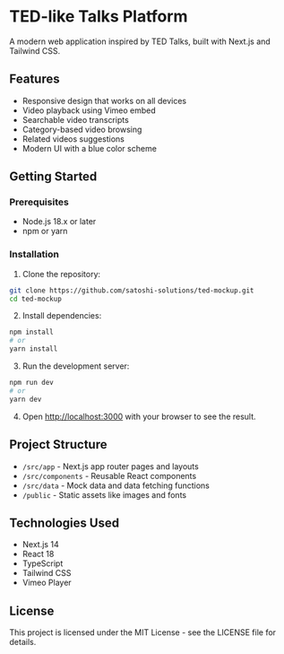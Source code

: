 # TED-like Talks Platform

A modern web application inspired by TED Talks, built with Next.js and Tailwind CSS.

## Features

- Responsive design that works on all devices
- Video playback using Vimeo embed
- Searchable video transcripts
- Category-based video browsing
- Related videos suggestions
- Modern UI with a blue color scheme

## Getting Started

### Prerequisites

- Node.js 18.x or later
- npm or yarn

### Installation

1. Clone the repository:
```bash
git clone https://github.com/satoshi-solutions/ted-mockup.git
cd ted-mockup
```

2. Install dependencies:
```bash
npm install
# or
yarn install
```

3. Run the development server:
```bash
npm run dev
# or
yarn dev
```

4. Open [http://localhost:3000](http://localhost:3000) with your browser to see the result.

## Project Structure

- `/src/app` - Next.js app router pages and layouts
- `/src/components` - Reusable React components
- `/src/data` - Mock data and data fetching functions
- `/public` - Static assets like images and fonts

## Technologies Used

- Next.js 14
- React 18
- TypeScript
- Tailwind CSS
- Vimeo Player

## License

This project is licensed under the MIT License - see the LICENSE file for details.
